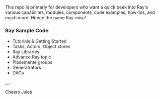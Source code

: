 This repo is primarly for developers who want a quick peek into
Ray's various capabilites, modules, components, code examples,
how-tos, and much more. Hence the name Ray-misc!

### Ray Sample Code
 * Tutorials & Getting Started
 * Tasks, Actors, Object stores
 * Ray Libraries
 * Advance Ray topic
  * Placemente groups
  * Generatrators
  * DAGs
  

__

Cheers
Jules
